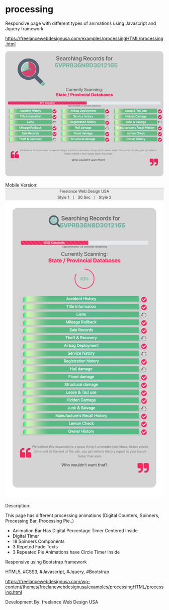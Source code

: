 # processing

Responsive page with different types of animations using Javascript and Jquery framework

https://freelancewebdesignusa.com/examples/processingHTML/processing.html

![Screenshot](screenshot.png)

Mobile Version: 
![Screenshot](m-screenshot.png)

Description:

This page has different processing animations (Digital Counters, Spinners, Processing Bar, Processing Pie..)

<ul>
  <li>Animation Bar Has Digital Percentage Timer Centered Inside</li>
  <li>Digital Timer</li>
  <li>18 Spinners Components</li>
  <li>3 Repeted Fade Texts</li>
  <li>3 Repeated Pie Animations have Circle Timer inside</li>
</ul>

Responsive using Bootstrap framework

HTML5, #CSS3, #Javascript, #Jquery, #Bootstrap 

https://freelancewebdesignusa.com/wp-content/themes/freelanewebdesignusa/examples/processingHTML/processing.html

Development By: freelance Web Design USA
